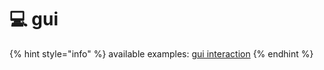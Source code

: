 # 💻 gui

{% hint style="info" %}
available examples: [gui interaction](../../other/examples/gui-interaction.md)
{% endhint %}
